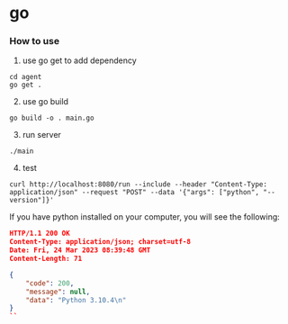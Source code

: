 # go

### How to use

1. use go get to add dependency

```shell
cd agent
go get .
```

2. use go build 

```shell
go build -o . main.go
```

3. run server

```shell
./main
```

4. test

```shell
curl http://localhost:8080/run --include --header "Content-Type: application/json" --request "POST" --data '{"args": ["python", "--version"]}'
```

If you have python installed on your computer, you will see the following:

```json
HTTP/1.1 200 OK
Content-Type: application/json; charset=utf-8
Date: Fri, 24 Mar 2023 08:39:48 GMT
Content-Length: 71

{
    "code": 200,
    "message": null,
    "data": "Python 3.10.4\n"
}
``